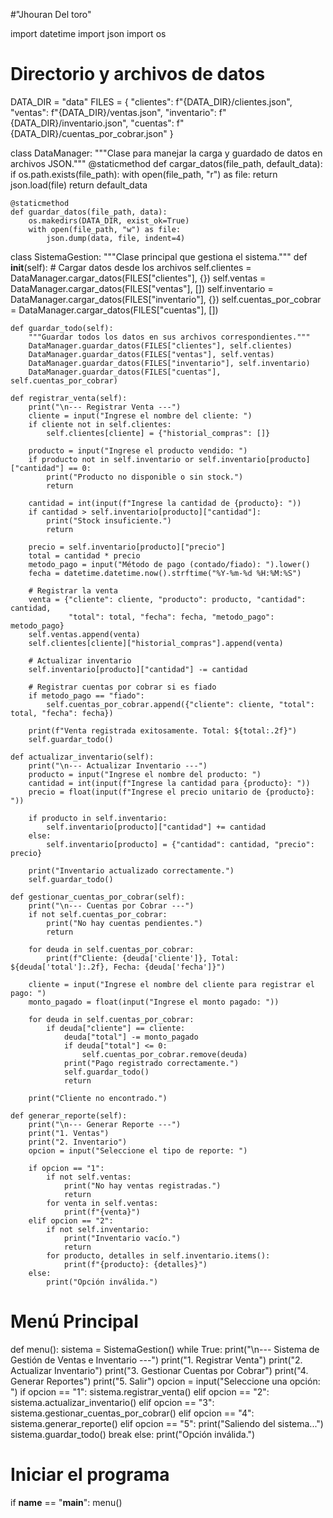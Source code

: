 #"Jhouran Del toro"

import datetime
import json
import os

# Directorio y archivos de datos
DATA_DIR = "data"
FILES = {
    "clientes": f"{DATA_DIR}/clientes.json",
    "ventas": f"{DATA_DIR}/ventas.json",
    "inventario": f"{DATA_DIR}/inventario.json",
    "cuentas": f"{DATA_DIR}/cuentas_por_cobrar.json"
}

class DataManager:
    """Clase para manejar la carga y guardado de datos en archivos JSON."""
    @staticmethod
    def cargar_datos(file_path, default_data):
        if os.path.exists(file_path):
            with open(file_path, "r") as file:
                return json.load(file)
        return default_data

    @staticmethod
    def guardar_datos(file_path, data):
        os.makedirs(DATA_DIR, exist_ok=True)
        with open(file_path, "w") as file:
            json.dump(data, file, indent=4)

class SistemaGestion:
    """Clase principal que gestiona el sistema."""
    def __init__(self):
        # Cargar datos desde los archivos
        self.clientes = DataManager.cargar_datos(FILES["clientes"], {})
        self.ventas = DataManager.cargar_datos(FILES["ventas"], [])
        self.inventario = DataManager.cargar_datos(FILES["inventario"], {})
        self.cuentas_por_cobrar = DataManager.cargar_datos(FILES["cuentas"], [])

    def guardar_todo(self):
        """Guardar todos los datos en sus archivos correspondientes."""
        DataManager.guardar_datos(FILES["clientes"], self.clientes)
        DataManager.guardar_datos(FILES["ventas"], self.ventas)
        DataManager.guardar_datos(FILES["inventario"], self.inventario)
        DataManager.guardar_datos(FILES["cuentas"], self.cuentas_por_cobrar)

    def registrar_venta(self):
        print("\n--- Registrar Venta ---")
        cliente = input("Ingrese el nombre del cliente: ")
        if cliente not in self.clientes:
            self.clientes[cliente] = {"historial_compras": []}

        producto = input("Ingrese el producto vendido: ")
        if producto not in self.inventario or self.inventario[producto]["cantidad"] == 0:
            print("Producto no disponible o sin stock.")
            return

        cantidad = int(input(f"Ingrese la cantidad de {producto}: "))
        if cantidad > self.inventario[producto]["cantidad"]:
            print("Stock insuficiente.")
            return

        precio = self.inventario[producto]["precio"]
        total = cantidad * precio
        metodo_pago = input("Método de pago (contado/fiado): ").lower()
        fecha = datetime.datetime.now().strftime("%Y-%m-%d %H:%M:%S")

        # Registrar la venta
        venta = {"cliente": cliente, "producto": producto, "cantidad": cantidad,
                 "total": total, "fecha": fecha, "metodo_pago": metodo_pago}
        self.ventas.append(venta)
        self.clientes[cliente]["historial_compras"].append(venta)

        # Actualizar inventario
        self.inventario[producto]["cantidad"] -= cantidad

        # Registrar cuentas por cobrar si es fiado
        if metodo_pago == "fiado":
            self.cuentas_por_cobrar.append({"cliente": cliente, "total": total, "fecha": fecha})

        print(f"Venta registrada exitosamente. Total: ${total:.2f}")
        self.guardar_todo()

    def actualizar_inventario(self):
        print("\n--- Actualizar Inventario ---")
        producto = input("Ingrese el nombre del producto: ")
        cantidad = int(input(f"Ingrese la cantidad para {producto}: "))
        precio = float(input(f"Ingrese el precio unitario de {producto}: "))

        if producto in self.inventario:
            self.inventario[producto]["cantidad"] += cantidad
        else:
            self.inventario[producto] = {"cantidad": cantidad, "precio": precio}

        print("Inventario actualizado correctamente.")
        self.guardar_todo()

    def gestionar_cuentas_por_cobrar(self):
        print("\n--- Cuentas por Cobrar ---")
        if not self.cuentas_por_cobrar:
            print("No hay cuentas pendientes.")
            return

        for deuda in self.cuentas_por_cobrar:
            print(f"Cliente: {deuda['cliente']}, Total: ${deuda['total']:.2f}, Fecha: {deuda['fecha']}")

        cliente = input("Ingrese el nombre del cliente para registrar el pago: ")
        monto_pagado = float(input("Ingrese el monto pagado: "))

        for deuda in self.cuentas_por_cobrar:
            if deuda["cliente"] == cliente:
                deuda["total"] -= monto_pagado
                if deuda["total"] <= 0:
                    self.cuentas_por_cobrar.remove(deuda)
                print("Pago registrado correctamente.")
                self.guardar_todo()
                return

        print("Cliente no encontrado.")

    def generar_reporte(self):
        print("\n--- Generar Reporte ---")
        print("1. Ventas")
        print("2. Inventario")
        opcion = input("Seleccione el tipo de reporte: ")

        if opcion == "1":
            if not self.ventas:
                print("No hay ventas registradas.")
                return
            for venta in self.ventas:
                print(f"{venta}")
        elif opcion == "2":
            if not self.inventario:
                print("Inventario vacío.")
                return
            for producto, detalles in self.inventario.items():
                print(f"{producto}: {detalles}")
        else:
            print("Opción inválida.")

# Menú Principal
def menu():
    sistema = SistemaGestion()
    while True:
        print("\n--- Sistema de Gestión de Ventas e Inventario ---")
        print("1. Registrar Venta")
        print("2. Actualizar Inventario")
        print("3. Gestionar Cuentas por Cobrar")
        print("4. Generar Reportes")
        print("5. Salir")
        opcion = input("Seleccione una opción: ")
        if opcion == "1":
            sistema.registrar_venta()
        elif opcion == "2":
            sistema.actualizar_inventario()
        elif opcion == "3":
            sistema.gestionar_cuentas_por_cobrar()
        elif opcion == "4":
            sistema.generar_reporte()
        elif opcion == "5":
            print("Saliendo del sistema...")
            sistema.guardar_todo()
            break
        else:
            print("Opción inválida.")

# Iniciar el programa
if __name__ == "__main__":
    menu()
